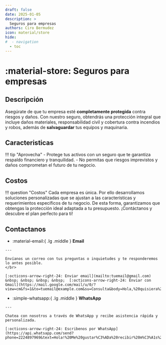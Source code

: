```yaml
---
draft: false
date: 2025-01-05
description: >
  Seguros para empresas
authors: Ciro Bermudez
icon: material/store
hide: 
#  - navigation
  - toc
---
```


# :material-store: Seguros para empresas

## Descripción

<div class="justify" markdown>

Asegúrate de que tu empresa esté **completamente protegida** contra riesgos y daños. Con nuestro seguro, obtendrás una protección integral que incluye daños materiales, responsabilidad civil y cobertura contra incendios y robos, además de **salvaguardar** tus equipos y maquinaria.

</div>

## Caracteristicas

!!! tip "Aprovecha"
    - Protege tus activos con un seguro que te garantiza respaldo financiero y tranquilidad. 
    - No permitas que riesgos imprevistos y daños comprometan el futuro de tu negocio.

## Costos

!!! question "Costos"
    Cada empresa es única. Por ello desarrollamos soluciones personalizadas 
    que se ajustan a las características y requerimientos específicos de tu negocio. De esta forma, garantizamos que obtengas la protección ideal adaptada a tu presupuesto. ¡Contáctanos y descubre el plan perfecto para ti!

## Contactanos

<div class="grid cards" markdown>

-    :material-email:{ .lg .middle } __Email__

    ---

    Envíanos un correo con tus preguntas o inquietudes y te responderemos lo antes posible.
    </br>

    [:octicons-arrow-right-24: Enviar email](mailto:tuemail@gmail.com) &nbsp; &nbsp; &nbsp; &nbsp;  [:octicons-arrow-right-24: Enviar con Gmail](https://mail.google.com/mail/u/0/?view=cm&fs=1&to=tuemail@example.com&su=Consulta&body=Hola,%20quisiera%20más%20información.)

-    :simple-whatsapp:{ .lg .middle } __WhatsApp__

    ---

    Chatea con nosotros a través de WhatsApp y recibe asistencia rápida y personalizada.

    [:octicons-arrow-right-24: Escribenos por WhatsApp](https://api.whatsapp.com/send?phone=2224897969&text=Hola!%20Me%20gustar%C3%ADa%20recibir%20m%C3%A1s%20informaci%C3%B3n.)

</div>
